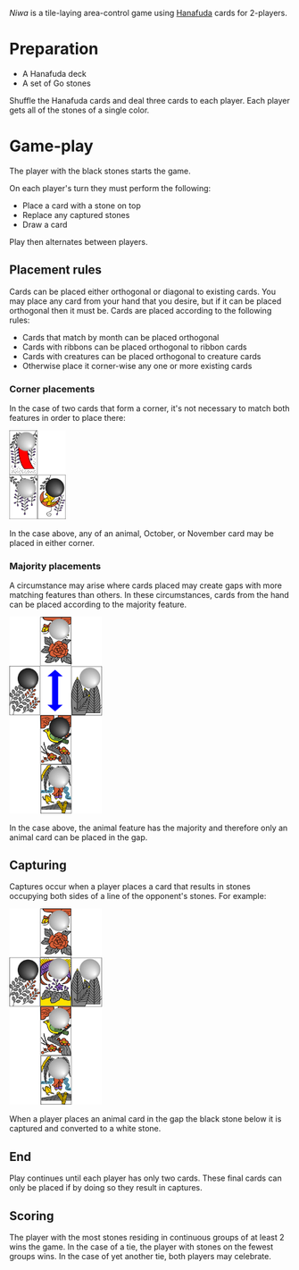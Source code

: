 *Niwa* is a tile-laying area-control game using [Hanafuda](http://www.pagat.com/class/flower.html) cards for 2-players.

Preparation
===========

 * A Hanafuda deck
 * A set of Go stones

Shuffle the Hanafuda cards and deal three cards to each player.  Each player gets all of the stones of a single color.

Game-play
========

The player with the black stones starts the game.

On each player's turn they must perform the following:

 * Place a card with a stone on top
 * Replace any captured stones
 * Draw a card

Play then alternates between players.

Placement rules
----------------

Cards can be placed either orthogonal or diagonal to existing cards. You may place any card from your hand that you desire, but if it can be placed orthogonal then it must be.  Cards are placed according to the following rules:

* Cards that match by month can be placed orthogonal
* Cards with ribbons can be placed orthogonal to ribbon cards
* Cards with creatures can be placed orthogonal to creature cards
* Otherwise place it corner-wise any one or more existing cards

### Corner placements

In the case of two cards that form a corner, it's not necessary to match both features in order to place there:

<img src="https://raw.githubusercontent.com/fogus/spiel/master/brettspiel/niwa/graphics/corner-placement.png" width="20%" height="20%">

In the case above, any of an animal, October, or November card may be placed in either corner.

### Majority placements

A circumstance may arise where cards placed may create gaps with more matching features than others.  In these circumstances, cards from the hand can be placed according to the majority feature. 

<img src="https://raw.githubusercontent.com/fogus/spiel/master/brettspiel/niwa/graphics/majority-possible-placement.png" width="33%" height="33%">

In the case above, the animal feature has the majority and therefore only an animal card can be placed in the gap.

Capturing
---------

Captures occur when a player places a card that results in stones occupying both sides of a line of the opponent's stones.  For example:

<img src="https://raw.githubusercontent.com/fogus/spiel/master/brettspiel/niwa/graphics/majority-placement.png" width="33%" height="33%">

When a player places an animal card in the gap the black stone below it is captured and converted to a white stone.

End
----

Play continues until each player has only two cards.  These final cards can only be placed if by doing so they result in captures.

Scoring
-------

The player with the most stones residing in continuous groups of at least 2 wins the game.  In the case of a tie, the player with stones on the fewest groups wins.  In the case of yet another tie, both players may celebrate.